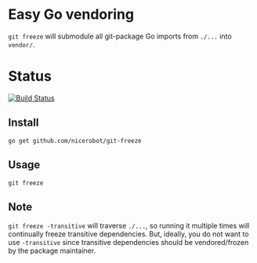 # Easy Go vendoring

`git freeze` will submodule all git-package Go imports from `./...` into `vendor/`.

# Status

[![Build Status](https://travis-ci.org/nicerobot/git-freeze.png?branch=master)](https://travis-ci.org/nicerobot/git-freeze)

## Install

    go get github.com/nicerobot/git-freeze

## Usage

    git freeze

## Note

`git freeze -transitive` will traverse `./...`, so running it multiple times will continually freeze transitive dependencies. But, ideally, you do not want to use `-transitive` since transitive dependencies should be vendored/frozen by the package maintainer.
